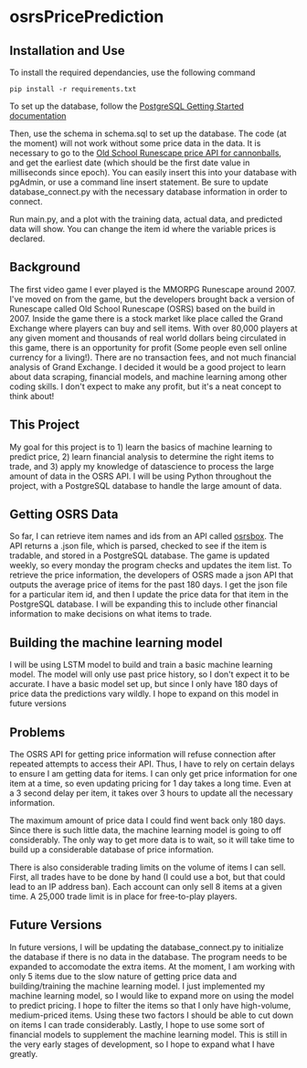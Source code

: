 # osrsPricePrediction
## Installation and Use
To install the required dependancies, use the following command
```
pip install -r requirements.txt
```

To set up the database, follow the [PostgreSQL Getting Started documentation](https://www.postgresql.org/docs/12/tutorial-start.html)

Then, use the schema in schema.sql to set up the database. The code (at the moment) will not work without some price data in the data. It is necessary to go to the [Old School Runescape price API for cannonballs](http://services.runescape.com/m=itemdb_oldschool/api/graph/2.json), and get the earliest date (which should be the first date value in milliseconds since epoch). You can easily insert this into your database with pgAdmin, or use a command line insert statement. Be sure to update database_connect.py with the necessary database information in order to connect.

Run main.py, and a plot with the training data, actual data, and predicted data will show. You can change the item id where the variable prices is declared. 

## Background
The first video game I ever played is the MMORPG Runescape around 2007. I've moved on from the game, but the developers brought back a version of Runescape called Old School Runescape (OSRS) based on the build in 2007. Inside the game there is a stock market like place called the Grand Exchange where players can buy and sell items. With over 80,000 players at any given moment and thousands of real world dollars being circulated in this game, there is an opportunity for profit (Some people even sell online currency for a living!). There are no transaction fees, and not much financial analysis of Grand Exchange. I decided it would be a good project to learn about data scraping, financial models, and machine learning among other coding skills. I don't expect to make any profit, but it's a neat concept to think about!
## This Project
My goal for this project is to 1) learn the basics of machine learning to predict price, 2) learn financial analysis to determine the right items to trade, and 3) apply my knowledge of datascience to process the large amount of data in the OSRS API. I will be using Python throughout the project, with a PostgreSQL database to handle the large amount of data.
## Getting OSRS Data
So far, I can retrieve item names and ids from an API called [osrsbox](https://www.osrsbox.com/projects/osrsbox-db/). The API returns a .json file, which is parsed, checked to see if the item is tradable, and stored in a PostgreSQL database. The game is updated weekly, so every monday the program checks and updates the item list. To retrieve the price information, the developers of OSRS made a json API that outputs the average price of items for the past 180 days. I get the json file for a particular item id, and then I update the price data for that item in the PostgreSQL database. I will be expanding this to include other financial information to make decisions on what items to trade.
## Building the machine learning model
I will be using LSTM model to build and train a basic machine learning model. The model will only use past price history, so I don't expect it to be accurate. I have a basic model set up, but since I only have 180 days of price data the predictions vary wildly. I hope to expand on this model in future versions
## Problems
The OSRS API for getting price information will refuse connection after repeated attempts to access their API. Thus, I have to rely on certain delays to ensure I am getting data for items. I can only get price information for one item at a time, so even updating pricing for 1 day takes a long time. Even at a 3 second delay per item, it takes over 3 hours to update all the necessary information. 

The maximum amount of price data I could find went back only 180 days. Since there is such little data, the machine learning model is going to off considerably. The only way to get more data is to wait, so it will take time to build up a considerable database of price information. 

There is also considerable trading limits on the volume of items I can sell. First, all trades have to be done by hand (I could use a bot, but that could lead to an IP address ban). Each account can only sell 8 items at a given time. A 25,000 trade limit is in place for free-to-play players.
## Future Versions
In future versions, I will be updating the database_connect.py to initialize the database if there is no data in the database. The program needs to be expanded to accomodate the extra items. At the moment, I am working with only 5 items due to the slow nature of getting price data and building/training the machine learning model. I just implemented my machine learning model, so I would like to expand more on using the model to predict pricing. I hope to filter the items so that I only have high-volume, medium-priced items. Using these two factors I should be able to cut down on items I can trade considerably. Lastly, I hope to use some sort of financial models to supplement the machine learning model. This is still in the very early stages of development, so I hope to expand what I have greatly.